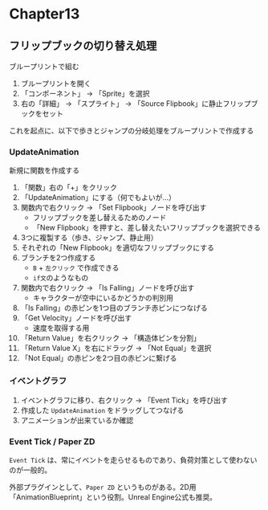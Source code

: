 # Chapter13
## フリップブックの切り替え処理
ブループリントで組む
1. ブループリントを開く
2. 「コンポーネント」 -> 「Sprite」を選択
3. 右の「詳細」 -> 「スプライト」 -> 「Source Flipbook」に静止フリップブックをセット

これを起点に、以下で歩きとジャンプの分岐処理をブループリントで作成する

### UpdateAnimation
新規に関数を作成する
1. 「関数」右の「+」をクリック
2. 「UpdateAnimation」にする（何でもよいが...）
3. 関数内で右クリック -> 「Set Flipbook」ノードを呼び出す
   - フリップブックを差し替えるためのノード
   - 「New Flipbook」を押すと、差し替えたいフリップブックを選択できる
4. 3つに複製する（歩き、ジャンプ、静止用）
5. それぞれの「New Flipbook」を適切なフリップブックにする
6. ブランチを2つ作成する
   - `B` + `左クリック` で作成できる
   - `if文`のようなもの
7. 関数内で右クリック -> 「Is Falling」ノードを呼び出す
   - キャラクターが空中にいるかどうかの判別用
8. 「Is Falling」の赤ピンを1つ目のブランチ赤ピンにつなげる
9. 「Get Velocity」ノードを呼び出す
    - 速度を取得する用
10. 「Return Value」を右クリック -> 「構造体ピンを分割」
11. 「Return Value X」を右にドラッグ -> 「Not Equal」を選択
12. 「Not Equal」の赤ピンを2つ目の赤ピンに繋げる


### イベントグラフ
1. イベントグラフに移り、右クリック -> 「Event Tick」を呼び出す
2. 作成した `UpdateAnimation` をドラッグしてつなげる
3. アニメーションが出来ているか確認

### Event Tick / Paper ZD
`Event Tick` は、常にイベントを走らせるものであり、負荷対策として使わないのが一般的。

外部プラグインとして、`Paper ZD` というものがある。2D用「AnimationBlueprint」という役割。Unreal Engine公式も推奨。
